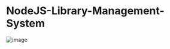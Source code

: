 # NodeJS-Library-Management-System
![image](https://user-images.githubusercontent.com/86058989/192224945-6c22a1e4-7bc9-47c4-912b-129edd099ba0.png)
